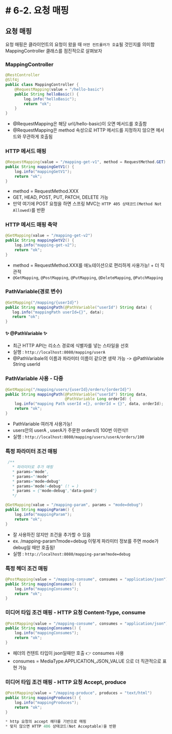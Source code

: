 # # 6-2. 요청 매핑

## 요청 매핑

요청 매핑은 클라이언트의 요청이 왔을 때 ```어떤 컨트롤러가 호출```될 것인지를 의미함  
MappingController 클래스를 점진적으로 살펴보자

### MappingController 
``` java
@RestController
@Slf4j
public class MappingController {
    @RequestMapping(value = "/hello-basic")
    public String helloBasic() {
        log.info("helloBasic");
        return "ok";
    }
}
```

* @RequestMapping은 해당 url(/hello-basic)이 오면 메서드를 호출함
* @RequestMapping은 method 속성으로 HTTP 메서드를 지정하지 않으면 메서드와 무관하게 호출됨  
    
   
### HTTP 메서드 매핑

``` java
@RequestMapping(value = "/mapping-get-v1", method = RequestMethod.GET)
public String mappingGetV1() {
    log.info("mappingGetV1");
    return "ok";
}
```

* method = RequestMethod.XXX
* GET, HEAD, POST, PUT, PATCH, DELETE 가능
* 만약 여기에 POST 요청을 하면 스프링 MVC는 ```HTTP 405 상태코드(Method Not Allowed)```를 반환


### HTTP 메서드 매핑 축약

```java
@GetMapping(value = "/mapping-get-v2")
public String mappingGetV2() {
    log.info("mapping-get-v2");
    return "ok";
}
```
* method = RequestMethod.XXX를 애노테이션으로 편리하게 사용가능! + 더 직관적
* ```@GetMapping```, ```@PostMapping```, ```@PutMapping```, ```@DeleteMapping```, ```@PatchMapping```


### PathVariable(경로 변수)

``` java
@GetMapping("/mapping/{userId}")
public String mappingPath(@PathVariable("userId") String data) {
   log.info("mappingPath userId={}", data);
   return "ok";
}
```
#### ✨ @PathVariable ✨
* 최근 HTTP API는 리소스 경로에 식별자를 넣는 스타일을 선호
* 실행 : ```http://localhost:8080/mapping/userA```
* @PathVaribale의 이름과 파라미터 이름이 같으면 생략 가능 -> @PathVariable String userId


### PathVariable 사용 - 다중
```java
@GetMapping("/mapping/users/{userId}/orders/{orderId}")
public String mappingPath(@PathVariable("userId") String data,
                          @PathVariable Long orderId) {
    log.info("mapping Path userId ={}, orderId = {}", data, orderId);
    return "ok";
}
```
* PathVariable 여러개 사용가능!
* users안의 userA , userA가 주문한 orders의 100번 이런식!!
* 실행 : ```http://localhost:8080/mapping/users/userA/orders/100```

### 특정 파라미터 조건 매핑
```java
 /**
   * 파라미터로 추가 매핑
   * params="mode",
   * params="!mode"
   * params="mode=debug"
   * params="mode!=debug" (! = )
   * params = {"mode=debug","data=good"}
   */

@GetMapping(value = "/mapping-param", params = "mode=debug")
public String mappingParam() {
    log.info("mappingParam");
    return "ok";
}
```
* 잘 사용하진 않지만 조건을 추가할 수 있음
* ex. /mapping-param?mode=debug 이렇게 파라미터 정보를 주면 mode가 debug일 때만 호출됨!
* 실행 : ```http://localhost:8080/mapping-param?mode=debug```

### 특정 헤더 조건 매핑

```java
@PostMapping(value = "/mapping-consume", consumes = "application/json") //MediaType.APPLICATION_JSON_VALUE
public String mappingConsumes() {
    log.info("mappingConsumes");
    return "ok";
}
```

### 미디어 타입 조건 매핑 - HTTP 요청 Content-Type, consume


``` java
@PostMapping(value = "/mapping-consume", consumes = "application/json")
public String mappingConsumes() {
    log.info("mappingConsumes");
    return "ok";
}
```

* 헤더의 컨텐트 타입이 json일때만 호출 👉 consumes 사용
* consumes = MediaType.APPLICATION_JSON_VALUE 으로 더 직관적으로 표현 가능


### 미디어 타입 조건 매핑 - HTTP 요청 Accept, produce

``` java
@PostMapping(value = "/mapping-produce", produces = "text/html")
public String mappingProduces() {
    log.info("mappingProduces");
    return "ok";
}

* http 요청의 accept 헤더를 기반으로 매핑
* 맞지 않으면 HTTP 406 상태코드(Not Acceptable)을 반환
```
